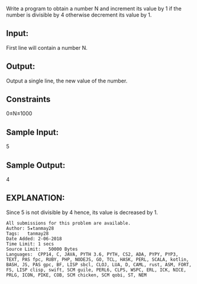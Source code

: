Write a program to obtain a number N and increment its value by 1 if the number is divisible by 4 otherwise decrement its value by 1.

## Input:
First line will contain a number N.
## Output:
Output a single line, the new value of the number.

## Constraints
0≤N≤1000
## Sample Input:
5
## Sample Output:
4
## EXPLANATION:
Since 5 is not divisible by 4 hence, its value is decreased by 1.

```
All submissions for this problem are available.
Author:	5★tanmay28
Tags:	tanmay28
Date Added:	2-06-2018
Time Limit:	1 secs
Source Limit:	50000 Bytes
Languages:	CPP14, C, JAVA, PYTH 3.6, PYTH, CS2, ADA, PYPY, PYP3, TEXT, PAS fpc, RUBY, PHP, NODEJS, GO, TCL, HASK, PERL, SCALA, kotlin, BASH, JS, PAS gpc, BF, LISP sbcl, CLOJ, LUA, D, CAML, rust, ASM, FORT, FS, LISP clisp, swift, SCM guile, PERL6, CLPS, WSPC, ERL, ICK, NICE, PRLG, ICON, PIKE, COB, SCM chicken, SCM qobi, ST, NEM
```
